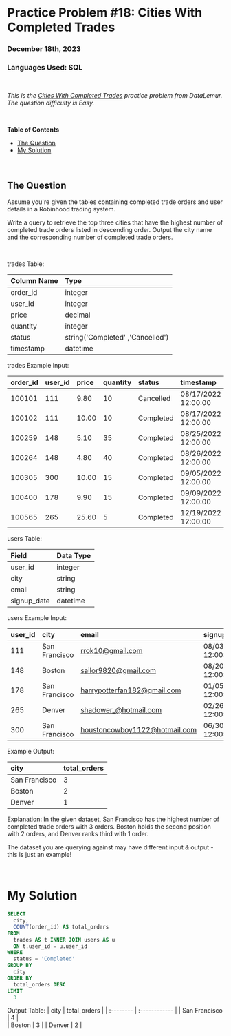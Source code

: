 # **Practice Problem #18: Cities With Completed Trades**
### December 18th, 2023
### Languages Used: SQL

<br>

*This is the [Cities With Completed Trades](https://datalemur.com/questions/completed-trades) practice problem from DataLemur. The question difficulty is Easy.*

<br>

**Table of Contents**

-   [The Question](#the-question)
-   [My Solution](#my-solution)
  
<br>

## The Question

Assume you're given the tables containing completed trade orders and user details in a Robinhood trading system.

Write a query to retrieve the top three cities that have the highest number of completed trade orders listed in descending order. Output the city name and the corresponding number of completed trade orders.

<br>

trades Table:

| Column Name        | Type                              | 
| :----------------  | :----------                       | 
| order_id           | integer                           | 
| user_id            | integer                           | 
| price              | decimal                           | 
| quantity           | integer                           | 
| status             | string('Completed' ,'Cancelled')  |
| timestamp          | datetime                          |

trades Example Input:

| order_id    | user_id   | price    | quantity   | status     |  timestamp           |
| :---------- | :-------  | :------  | :--------  | :-------   | :----------          |
| 100101    	| 111       | 9.80     | 10	        | Cancelled  | 08/17/2022 12:00:00  |
| 100102    	| 111       | 10.00    | 10	        | Completed	 | 08/17/2022 12:00:00  |
| 100259   	  | 148       | 5.10     | 35         | Completed	 | 08/25/2022 12:00:00  |
| 100264      | 148	      | 4.80     | 40	        | Completed	 | 08/26/2022 12:00:00  |
| 100305      | 300	      | 10.00    | 15	        | Completed	 | 09/05/2022 12:00:00  |
| 100400      | 178	      | 9.90     | 15	        | Completed	 | 09/09/2022 12:00:00  |
| 100565      | 265	      | 25.60    | 5	        | Completed	 | 12/19/2022 12:00:00  |

users Table:

| Field        | Data Type    | 
| :----------  | :----------  | 
| user_id      | integer      | 
| city         | string       | 
| email	       | string       | 
| signup_date  | datetime     | 

users Example Input:

| user_id   | city           | email	                        | signup_date          |                                              
| :-------  | :--------      | :------                        | :----------          |                                                
| 111	      | San Francisco  | rrok10@gmail.com	              | 08/03/2021 12:00:00  | 
| 148	      | Boston	       | sailor9820@gmail.com			      | 08/20/2021 12:00:00  |    
| 178	      | San Francisco  | harrypotterfan182@gmail.com    | 01/05/2022 12:00:00  |
| 265	      | Denver	       | shadower_@hotmail.com		      | 02/26/2022 12:00:00  |
| 300	      | San Francisco  | houstoncowboy1122@hotmail.com  | 06/30/2022 12:00:00  |


Example Output:

| city           | total_orders   | 
| :--------      | :------------  | 
| San Francisco  | 3              |  
| Boston         | 2              | 
| Denver         | 1              | 

Explanation:
In the given dataset, San Francisco has the highest number of completed trade orders with 3 orders. Boston holds the second position with 2 orders, and Denver ranks third with 1 order.

The dataset you are querying against may have different input & output - this is just an example!

<br>

# My Solution

``` SQL
SELECT 
  city,
  COUNT(order_id) AS total_orders
FROM 
  trades AS t INNER JOIN users AS u    
  ON t.user_id = u.user_id
WHERE
  status = 'Completed'
GROUP BY
  city
ORDER BY
  total_orders DESC
LIMIT 
  3
```

Output Table:
| city           | total_orders   | 
| :--------      | :------------  | 
| San Francisco  | 4              |  
| Boston         | 3              | 
| Denver         | 2              | 
